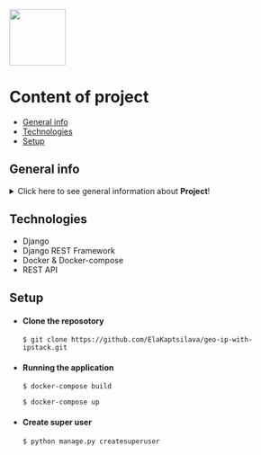 <img src="https://media.giphy.com/media/M9gbBd9nbDrOTu1Mqx/giphy.gif" width="100"/>

# Content of project
* [General info](#general-info)
* [Technologies](#technologies)
* [Setup](#setup)

## General info
<details>
<summary>Click here to see general information about <b>Project</b>!</summary>
<b>Geolocation API with ipstac</b>. This is a Django REST framework project that uses the ipstack API to provide geolocation information for any IP address interacting with external API from https://ipstack.com/.
The project demonstrates how to integrate the ipstack API with Django REST framework, and how to use serializers, viewsets, permissions, and other features of the framework.
- A web app that allows users to enter an IP address and see the corresponding location data on a map, as well as other details such as country, city, currency, time zone, etc.
- A REST API that exposes the same functionality as the web app, but returns the data in JSON</p>
</details>

## Technologies
<ul>
<li>Django</li>
<li>Django REST Framework</li>
<li>Docker & Docker-compose</li>
<li>REST API</li>
</ul>

## Setup
<ul>
  <li><h4>Clone the reposotory</h4></li>
  <pre><code>$ git clone https://github.com/ElaKaptsilava/geo-ip-with-ipstack.git</code></pre>
  <li><h4>Running the application</h4></li>
  <pre><code>$ docker-compose build</code></pre>
  <pre><code>$ docker-compose up</code></pre>
  <li><h4>Create super user</h4></li>
  <pre><code>$ python manage.py createsuperuser</code></pre>
</ul>
